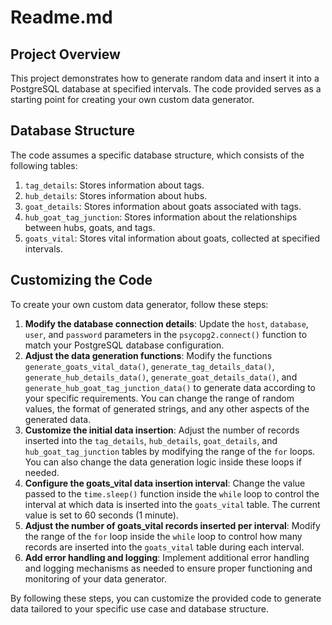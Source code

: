 # Readme.md

## Project Overview

This project demonstrates how to generate random data and insert it into a PostgreSQL database at specified intervals. The code provided serves as a starting point for creating your own custom data generator.

## Database Structure

The code assumes a specific database structure, which consists of the following tables:

1. `tag_details`: Stores information about tags.
2. `hub_details`: Stores information about hubs.
3. `goat_details`: Stores information about goats associated with tags.
4. `hub_goat_tag_junction`: Stores information about the relationships between hubs, goats, and tags.
5. `goats_vital`: Stores vital information about goats, collected at specified intervals.

## Customizing the Code

To create your own custom data generator, follow these steps:

1. **Modify the database connection details**: Update the `host`, `database`, `user`, and `password` parameters in the `psycopg2.connect()` function to match your PostgreSQL database configuration.
2. **Adjust the data generation functions**: Modify the functions `generate_goats_vital_data()`, `generate_tag_details_data()`, `generate_hub_details_data()`, `generate_goat_details_data()`, and `generate_hub_goat_tag_junction_data()` to generate data according to your specific requirements. You can change the range of random values, the format of generated strings, and any other aspects of the generated data.
3. **Customize the initial data insertion**: Adjust the number of records inserted into the `tag_details`, `hub_details`, `goat_details`, and `hub_goat_tag_junction` tables by modifying the range of the `for` loops. You can also change the data generation logic inside these loops if needed.
4. **Configure the goats_vital data insertion interval**: Change the value passed to the `time.sleep()` function inside the `while` loop to control the interval at which data is inserted into the `goats_vital` table. The current value is set to 60 seconds (1 minute).
5. **Adjust the number of goats_vital records inserted per interval**: Modify the range of the `for` loop inside the `while` loop to control how many records are inserted into the `goats_vital` table during each interval.
6. **Add error handling and logging**: Implement additional error handling and logging mechanisms as needed to ensure proper functioning and monitoring of your data generator.

By following these steps, you can customize the provided code to generate data tailored to your specific use case and database structure.
